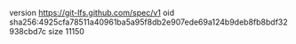version https://git-lfs.github.com/spec/v1
oid sha256:4925cfa78511a40961ba5a95f8db2e907ede69a124b9deb8fb8bdf32938cbd7c
size 11150
